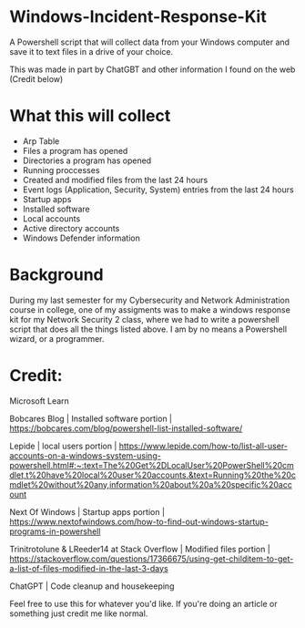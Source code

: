 # Windows-Incident-Response-Kit
A Powershell script that will collect data from your Windows computer and save it to text files in a drive of your choice.

This was made in part by ChatGBT and other information I found on the web (Credit below)

# What this will collect
  * Arp Table
  * Files a program has opened
  * Directories a program has opened
  * Running proccesses
  * Created and modified files from the last 24 hours
  * Event logs (Application, Security, System) entries from the last 24 hours
  * Startup apps
  * Installed software
  * Local accounts
  * Active directory accounts
  * Windows Defender information

# Background

During my last semester for my Cybersecurity and Network Administration course in college, one of my assigments was to make a windows response kit for my Network Security 2 class, where we had to write a powershell script that does all the things listed above. I am by no means a Powershell wizard, or a programmer.

# Credit:

Microsoft Learn

Bobcares Blog | Installed software portion | https://bobcares.com/blog/powershell-list-installed-software/

Lepide | local users portion | https://www.lepide.com/how-to/list-all-user-accounts-on-a-windows-system-using-powershell.html#:~:text=The%20Get%2DLocalUser%20PowerShell%20cmdlet,t%20have%20local%20user%20accounts.&text=Running%20the%20cmdlet%20without%20any,information%20about%20a%20specific%20account

Next Of Windows | Startup apps portion | https://www.nextofwindows.com/how-to-find-out-windows-startup-programs-in-powershell

Trinitrotolune & LReeder14 at Stack Overflow | Modified files portion | https://stackoverflow.com/questions/17366675/using-get-childitem-to-get-a-list-of-files-modified-in-the-last-3-days

ChatGPT | Code cleanup and housekeeping

Feel free to use this for whatever you'd like. If you're doing an article or something just credit me like normal.
